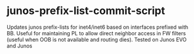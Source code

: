 # junos-prefix-list-commit-script

Updates junos prefix-lists for inet4/inet6 based on interfaces prefixed with BB. Useful for maintaining PL to allow direct neighbor access in FW filters (useful when OOB is not available and routing dies). 
Tested on Junos EVO and Junos
